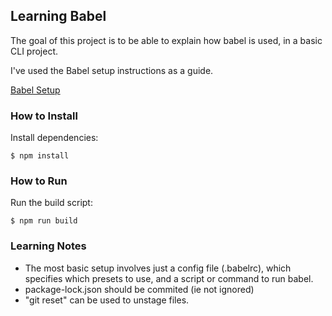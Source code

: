 ## Learning Babel

The goal of this project is to be able to explain how babel is used, in a basic CLI project.

I've used the Babel setup instructions as a guide.

[Babel Setup](https://babeljs.io/setup#installation)

### How to Install

Install dependencies:

```console
$ npm install
```

### How to Run

Run the build script:

```console
$ npm run build
```

### Learning Notes

- The most basic setup involves just a config file (.babelrc), which specifies which presets to use, and a script or command to run babel.
- package-lock.json should be commited (ie not ignored)
- "git reset" can be used to unstage files.